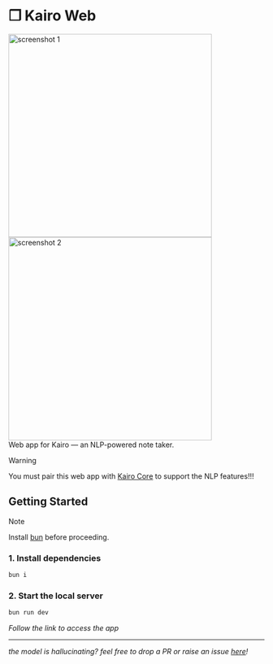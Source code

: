 # ❒ Kairo Web

<img width="400" alt="screenshot 1" src="https://github.com/user-attachments/assets/c6d3ffe6-f3d9-480c-a0fb-63861cf5e7dc" />
<img width="400" alt="screenshot 2" src="https://github.com/user-attachments/assets/f25b03d3-4067-4ce4-86ab-a4171d77aca5" />

<br>
Web app for Kairo — an NLP-powered note taker.
<br>

> [!WARNING]
> You must pair this web app with [Kairo Core](https://github.com/eesuhn/kairo-core) to support the NLP features!!!

## Getting Started

> [!NOTE]
> Install [bun](https://bun.com/) before proceeding.

### 1. Install dependencies

```bash
bun i
```

### 2. Start the local server

```bash
bun run dev
```

_Follow the link to access the app_

---

_the model is hallucinating? feel free to drop a PR or raise an issue [here](https://github.com/eesuhn/kairo-core/issues)!_

